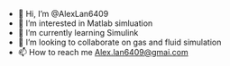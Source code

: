 - 👋 Hi, I’m @AlexLan6409
- 👀 I’m interested in Matlab simluation
- 🌱 I’m currently learning Simulink
- 💞️ I’m looking to collaborate on gas and fluid simulation
- 📫 How to reach me Alex.lan6409@gmai.com

<!---
AlexLan6409/AlexLan6409 is a ✨ special ✨ repository because its `README.md` (this file) appears on your GitHub profile.
You can click the Preview link to take a look at your changes.
--->
